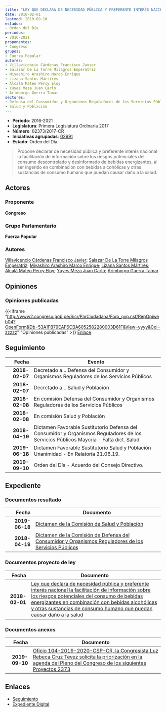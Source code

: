 ```yaml
---
title: "LEY QUE DECLARA DE NECESIDAD PÚBLICA Y PREFERENTE INTERÉS NACIONAL LA FACILITACIÓN DE INFORMACIÓN SOBRE LOS RIESGOS POTENCIALES DEL CONSUMO DE BEBIDAS ENERGIZANTES EN COMBINACIÓN CON BEBIDAS ALCOHÓLICAS Y OTRAS SUSTANCIAS DE CONSUMO HUMANO QUE PUEDAN CAUSAR DAÑO A LA SALUD"
date: 2018-02-01
lastmod: 2019-09-10
estados:
- Orden del Día
periodos:
- 2016-2021
proponentes:
- Congreso
grupos:
- Fuerza Popular
autores:
- Villavicencio Cárdenas Francisco Javier
- Salazar De La Torre Milagros Emperatriz
- Miyashiro Arashiro Marco Enrique
- Lizana Santos Mártires
- Alcalá Mateo Percy Eloy
- Yuyes Meza Juan Carlo
- Arimborgo Guerra Tamar
sectores:
- Defensa del Consumidor y Organismos Reguladores de los Servicios Públicos
- Salud y Población
---
```

- **Periodo**: 2016-2021
- **Legislatura**: Primera Legislatura Ordinaria 2017
- **Número**: 02373/2017-CR
- **Iniciativas agrupadas**: [02991](../../02900/02991)
- **Estado**: Orden del Día

> Propone declarar de necesidad pública y preferente interés nacional la facilitación de información sobre los riesgos potenciales del consumo descontrolado y desinformado de bebidas energizantes, al ser ingerido en combinación con bebidas alcohólicas y otras sustancias de consumo humano que puedan causar daño a la salud.


## Actores

### Proponente

**Congreso**

### Grupo Parlamentario

**Fuerza Popular**

### Autores

[Villavicencio Cárdenas Francisco Javier](mailto:mailto:fvillavicencio@congreso.gob.pe); [Salazar De La Torre Milagros Emperatriz](mailto:mailto:msalazard@congreso.gob.pe); [Miyashiro Arashiro Marco Enrique](mailto:mailto:mmiyashiro@congreso.gob.pe); [Lizana Santos Mártires](mailto:mailto:mlizana@congreso.gob.pe); [Alcalá Mateo Percy Eloy](mailto:mailto:palcala@congreso.gob.pe); [Yuyes Meza Juan Carlo](mailto:mailto:jyuyes@congreso.gob.pe); [Arimborgo Guerra Tamar](mailto:mailto:tarimborgo@congreso.gob.pe)

## Opiniones

### Opiniones publicadas

{{<iframe "http://www2.congreso.gob.pe/Sicr/ParCiudadana/Foro_pvp.nsf/RepOpiweb04?OpenForm&Db=53A1FB79EAF6CBA6052582280003D61F&View=yyyy&Col=zzzzz" "Opiniones publicadas" >}}
[Enlace](http://www2.congreso.gob.pe/Sicr/ParCiudadana/Foro_pvp.nsf/RepOpiweb04?OpenForm&Db=53A1FB79EAF6CBA6052582280003D61F&View=yyyy&Col=zzzzz)


## Seguimiento

| Fecha | Evento |
|------:|--------|
| **2018-02-07** | Decretado a... Defensa del Consumidor y Organismos Reguladores de los Servicios Públicos |
| **2018-02-07** | Decretado a... Salud y Población |
| **2018-02-08** | En comisión Defensa del Consumidor y Organismos Reguladores de los Servicios Públicos |
| **2018-02-08** | En comisión Salud y Población |
| **2018-04-19** | Dictamen Favorable Sustitutorio Defensa del Consumidor y Organismos Reguladores de los Servicios Públicos Mayoria - Falta dict. Salud |
| **2019-06-18** | Dictamen Favorable Sustitutorio Salud y Población Unanimidad - En Relatoría 21.06.19. |
| **2019-09-10** | Orden del Día - Acuerdo del Consejo Directivo. |

## Expediente

### Documentos resultado

| Fecha | Documento |
|------:|-----------|
| **2019-06-18** | [Dictamen de la Comisión de Salud y Población](http://www.leyes.congreso.gob.pe/Documentos/2016_2021/Dictamenes/Proyectos_de_Ley/02373DC21MAY20190618.pdf) |
| **2018-04-19** | [Dictamen de la Comisión de Defensa del Consumidor y Organismos Reguladores de los Servicios Públicos](http://www.leyes.congreso.gob.pe/Documentos/2016_2021/Dictamenes/Proyectos_de_Ley/02373DC06MAY20180419.pdf) |

### Documentos proyecto de ley

| Fecha | Documento |
|------:|-----------|
| **2018-02-01** | [Ley que declara de necesidad pública y preferente interés nacional la facilitación de información sobre los riesgos potenciales del consumo de bebidas energizantes en combinación con bebidas alcohólicas y otras sustancias de consumo humano que puedan causar daño a la salud](http://www.leyes.congreso.gob.pe/Documentos/2016_2021/Proyectos_de_Ley_y_de_Resoluciones_Legislativas/PL0237320180201.pdf) |

### Documentos anexos

| Fecha | Documento |
|------:|-----------|
| **2019-09-10** | [Oficio 104-2019-2020-CSP-CR, la Congresista Luz Rebeca Cruz Tevez solicita la priorización en la agenda del Pleno del Congreso de los siguientes Proyectos 2373](http://www.leyes.congreso.gob.pe/Documentos/2016_2021/Oficios/Congresistas/OFICIO-104-2019-2020-CSP-CR.pdf) |

## Enlaces

- [Seguimiento](http://www2.congreso.gob.pe/Sicr/TraDocEstProc/CLProLey2016.nsf/f7fff46988ca05b1052578e100829cc7/e04df36fdb2866b00525822700822164?OpenDocument)
- [Expediente Digital](http://www2.congreso.gob.pe/Sicr/TraDocEstProc/CLProLey2016.nsf/f7fff46988ca05b1052578e100829cc7/e04df36fdb2866b00525822700822164?OpenDocument&Click=05257FB7005EB655.eb71d0cf91d8294e05256cdf006b5706/$Body/0.1C6C)

